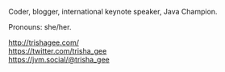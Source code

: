 Coder, blogger, international keynote speaker, Java Champion.

Pronouns: she/her.

http://trishagee.com/  
https://twitter.com/trisha_gee  
<a rel="me" href="https://jvm.social/@trisha_gee">https://jvm.social/@trisha_gee</a>

